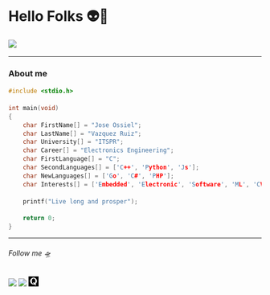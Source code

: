 # Hello Folks 👽🖖
<img src="https://media.giphy.com/media/dKVvUk2oH8x2g/giphy.gif" width="300px"/>

---------------------

###  About me
```c
#include <stdio.h>

int main(void) 
{    
    char FirstName[] = "Jose Ossiel";
    char LastName[] = "Vazquez Ruiz";
    char University[] = "ITSPR";
    char Career[] = "Electronics Engineering";
    char FirstLanguage[] = "C";
    char SecondLanguages[] = ['C++', 'Python', 'Js'];
    char NewLanguages[] = ['Go', 'C#', 'PHP'];
    char Interests[] = ['Embedded', 'Electronic', 'Software', 'ML', 'CV', 'IoT'];

    printf("Live long and prosper");

    return 0;
}
```

-------------------

###### Follow me 🛸

<img src="https://www.flaticon.es/svg/static/icons/svg/60/60580.svg" width="20"/>  <img src="https://www.flaticon.es/svg/static/icons/svg/123/123718.svg" width="20"/> <img src="https://github.com/Ossiel-VR/Ossiel-VR/blob/backstage_test/607333_quora_4096x4096.png" width="20"/>
